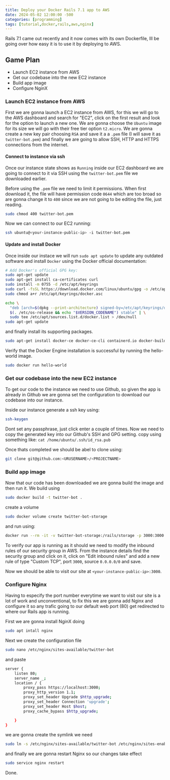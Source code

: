 ```yaml
---
title: Deploy your Docker Rails 7.1 app to AWS
date: 2024-05-02 12:00:00 -500
categories: [programming]
tags: [tutorial,docker,rails,aws,nginx]
---
```


Rails 7.1 came out recently and it now comes with its own Dockerfile, Ill be going over how easy it is to use it by deploying to AWS.

## Game Plan

* Launch EC2 instance from AWS
* Get our codebase into the new EC2 instance
* Build app image
* Configure NginX

### Launch EC2 instance from AWS

First we are gonna launch a EC2 instance from AWS, for this we will go to the AWS dashboard
and search for "EC2", click on the first result and look for the option to launch a new one.
We are gonna choose the `Ubuntu` image for its size we will go with their free tier option `t2.micro`. We are gonna create a new key pair choosing `RSA` and save it a a `.pem` file (I will save it as `twitter-bot.pem`) and finally we are going to allow SSH, HTTP and HTTPS connections from the internet.

#### Connect to instance via ssh

Once our instance state shows as `Running` inside our EC2 dashboard we are going to connect to it via SSH using the `twitter-bot.pem` file we downloaded earlier.

Before using the `.pem` file we need to limit it permissions. When first download it, the file will have permission code `0644` which are too broad so are gonna change it to `400` since we are not going to be editing the file, just reading.

```bash
sudo chmod 400 twitter-bot.pem
```
Now we can connect to our EC2 running:

```bash
ssh ubuntu@<your-instance-public-ip> -i twitter-bot.pem
```

#### Update and install Docker

Once inside our instace we will run `sudo apt update` to update any outdated software and install `Docker` using the Docker official documentation:

```bash
# Add Docker's official GPG key:
sudo apt-get update
sudo apt-get install ca-certificates curl
sudo install -m 0755 -d /etc/apt/keyrings
sudo curl -fsSL https://download.docker.com/linux/ubuntu/gpg -o /etc/apt/keyrings/docker.asc
sudo chmod a+r /etc/apt/keyrings/docker.asc

echo \
  "deb [arch=$(dpkg --print-architecture) signed-by=/etc/apt/keyrings/docker.asc] https://download.docker.com/linux/ubuntu \
  $(. /etc/os-release && echo "$VERSION_CODENAME") stable" | \
  sudo tee /etc/apt/sources.list.d/docker.list > /dev/null
sudo apt-get update

```
and finally install its supporting packages.

```bash
sudo apt-get install docker-ce docker-ce-cli containerd.io docker-buildx-plugin docker-compose-plugin
```

Verify that the Docker Engine installation is successful by running the hello-world image.

``` bash
sudo docker run hello-world
```

### Get our codebase into the new EC2 instance

To get our code to the instance we need to use Github, so given the app is already in Github we are gonna set the configuration to download our codebase into our instance.

Inside our instance generate a ssh key using:

``` bash
ssh-keygen
```
Dont set any passphrase, just click enter a couple of times.
Now we need to copy the generated key into our Github's SSH and GPG setting.
copy using something like: `cat /home/ubuntu/.ssh/id_rsa.pub`

Once thats completed we should be abel to clone using:

``` bash
git clone git@github.com:<URUSERNAME>/<PROJECTNAME>
```
### Build app image

Now that our code has been downloaded we are gonna build the image and then run it.
We build using
```bash
sudo docker build -t twitter-bot .
```
create a volume
```bash
sudo docker volume create twitter-bot-storage
```
and run using:
```bash
docker run --rm -it -v twitter-bot-storage:/rails/storage -p 3000:3000 --env RAILS_MASTER_KEY="URMASTERKEY" twitter-bot
```
To verify our app is running as it should we need to modify the inbound rules of our security group in AWS. From the instance details find the security group and click on it, click on "Edit inbound rules" and add a new rule of type "Custom TCP", port `3000`, source `0.0.0.0/0` and save.

Now we should be able to visit our site at `<your-instance-public-ip>:3000`.

### Configure Nginx

Having to especify the port number everytime we want to visit our site is a lot of work and unconventional, to fix this we are gonna add Nginx and configure it so any trafic going to our default web port (80) get redirected to where our Rails app is running.

First we are gonna install NginX doing

```bash
sudo apt intall nginx
```

Next we create the configuration file

```bash
sudo nano /etc/nginx/sites-available/twitter-bot
```
and paste

```bash
server {
    listen 80;
    server_name _;
    location / {
        proxy_pass https://localhost:3000;
        proxy_http_version 1.1;
        proxy_set_header Upgrade $http_upgrade;
        proxy_set_header Connection 'upgrade';
        proxy_set_header Host $host;
        proxy_cache_bypass $http_upgrade;

    } 
}
```
we are gonna create the symlink we need

```bash
sudo ln -s /etc/nginx/sites-available/twitter-bot /etc/nginx/sites-enabled/
```
and finally we are gonna restart Nginx so our changes take effect

```bash
sudo service nginx restart
```

Done.